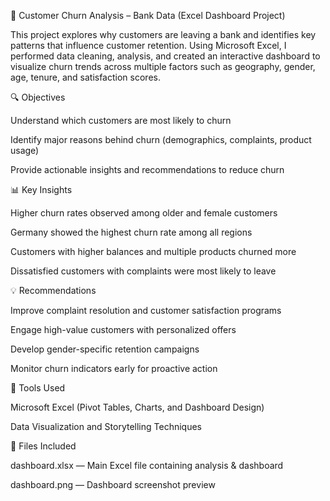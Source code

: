 🏦 Customer Churn Analysis – Bank Data (Excel Dashboard Project)

This project explores why customers are leaving a bank and identifies key patterns that influence customer retention. Using Microsoft Excel, I performed data cleaning, analysis, and created an interactive dashboard to visualize churn trends across multiple factors such as geography, gender, age, tenure, and satisfaction scores.

🔍 Objectives

Understand which customers are most likely to churn

Identify major reasons behind churn (demographics, complaints, product usage)

Provide actionable insights and recommendations to reduce churn

📊 Key Insights

Higher churn rates observed among older and female customers

Germany showed the highest churn rate among all regions

Customers with higher balances and multiple products churned more

Dissatisfied customers with complaints were most likely to leave

💡 Recommendations

Improve complaint resolution and customer satisfaction programs

Engage high-value customers with personalized offers

Develop gender-specific retention campaigns

Monitor churn indicators early for proactive action

🧰 Tools Used

Microsoft Excel (Pivot Tables, Charts, and Dashboard Design)

Data Visualization and Storytelling Techniques

📂 Files Included

dashboard.xlsx — Main Excel file containing analysis & dashboard

dashboard.png — Dashboard screenshot preview
